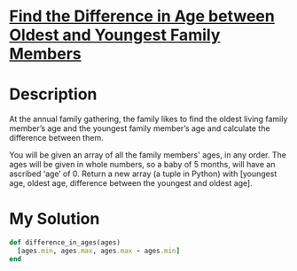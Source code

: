 # [Find the Difference in Age between Oldest and Youngest Family Members](https://www.codewars.com/kata/5720a1cb65a504fdff0003e2)

# Description
At the annual family gathering, the family likes to find the oldest living family member’s age and the youngest family 
member’s age and calculate the difference between them.

You will be given an array of all the family members' ages, in any order. The ages will be given in whole numbers, so a 
baby of 5 months, will have an ascribed ‘age’ of 0. Return a new array (a tuple in Python) with [youngest age, oldest 
age, difference between the youngest and oldest age].

# My Solution
```ruby
def difference_in_ages(ages)
  [ages.min, ages.max, ages.max - ages.min]
end
```
